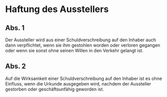 # Haftung des Ausstellers



## Abs. 1

 Der Aussteller wird aus einer Schuldverschreibung auf den Inhaber auch dann verpflichtet, wenn sie ihm gestohlen worden oder verloren gegangen oder wenn sie sonst ohne seinen Willen in den Verkehr gelangt ist.

## Abs. 2

 Auf die Wirksamkeit einer Schuldverschreibung auf den Inhaber ist es ohne Einfluss, wenn die Urkunde ausgegeben wird, nachdem der Aussteller gestorben oder geschäftsunfähig geworden ist. 

